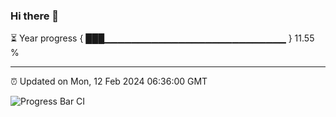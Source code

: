 ### Hi there 👋

⏳ Year progress { ███▁▁▁▁▁▁▁▁▁▁▁▁▁▁▁▁▁▁▁▁▁▁▁▁▁▁▁ } 11.55 %

---

⏰ Updated on Mon, 12 Feb 2024 06:36:00 GMT

![Progress Bar CI](https://github.com/IshwaranRudhara/GIT-ACTION/workflows/Progress%20Bar%20CI/badge.svg)
